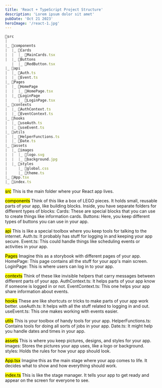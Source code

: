 ```yaml
---
title: 'React + TypeScript Project Structure'
description: 'Lorem ipsum dolor sit amet'
pubDate: 'Oct 21 2023'
heroImage: '/react-1.jpg'
---
```

```js
📁src
|
|_ 📁components
|  |_ 📁Cards
|  |  |_ 📄MainCards.tsx
|  |_ 📁Buttons
   |  |_ 📄RedButton.tsx
|_ 📁api
|  |_ 📄Auth.ts
|  |_ 📄Event.ts
|_ 📁Pages
|  |_ 📁HomePage
|  |  |_ 📄HomePage.tsx
|  |_ 📁LoginPage
|     |_ 📄LoginPage.tsx
|_ 📁contexts
|  |_ 📄AuthContext.ts
|  |_ 📄EventContext.ts
|_ 📁hooks
|  |_ 📄useAuth.ts
|  |_ 📄useEvent.ts
|_ 📁utils
|  |_ 📄HelperFunctions.ts
|  |_ 📄Date.ts
|_ 📁assets
|  |_ 📁images
|  |  |_ 📄logo.svg
|  |  |_ 📄background.jpg
|  |_ 📁styles
|     |_ 📄global.css
|     |_ 📄theme.ts
|_ 📄App.tsx
|_ 📄index.ts

```

<mark>src</mark> This is the main folder where your React app lives.

<mark>components</mark> Think of this like a box of LEGO pieces. It holds small, reusable parts of your app, like building blocks. Inside, you have separate folders for different types of blocks:
Cards: These are special blocks that you can use to create things like information cards.
Buttons: Here, you keep different types of buttons you can use in your app.

<mark>api</mark> This is like a special toolbox where you keep tools for talking to the internet.
Auth.ts: It probably has stuff for logging in and keeping your app secure.
Event.ts: This could handle things like scheduling events or activities in your app.

<mark>Pages</mark> Imagine this as a storybook with different pages of your app.
HomePage: This page contains all the stuff for your app's main screen.
LoginPage: This is where users can log in to your app.

<mark>contexts</mark> Think of these like invisible helpers that carry messages between different parts of your app.
AuthContext.ts: It helps parts of your app know if someone is logged in or not.
EventContext.ts: This one helps your app share information about events.

<mark>hooks</mark> These are like shortcuts or tricks to make parts of your app work better.
useAuth.ts: It helps with all the stuff related to logging in and out.
useEvent.ts: This one makes working with events easier.

<mark>utils</mark> This is your toolbox of handy tools for your app.
HelperFunctions.ts: Contains tools for doing all sorts of jobs in your app.
Date.ts: It might help you handle dates and times in your app.

<mark>assets</mark> This is where you keep pictures, designs, and styles for your app.
images: Stores the pictures your app uses, like a logo or background.
styles: Holds the rules for how your app should look.

<mark>App.tsx</mark> Imagine this as the main stage where your app comes to life. It decides what to show and how everything should work.

<mark>index.ts</mark> This is like the stage manager. It tells your app to get ready and appear on the screen for everyone to see.